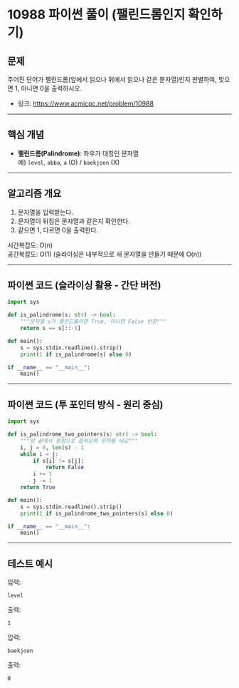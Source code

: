 # 10988 파이썬 풀이 (팰린드롬인지 확인하기)

## 문제
주어진 단어가 팰린드롬(앞에서 읽으나 뒤에서 읽으나 같은 문자열)인지 판별하여, 맞으면 1, 아니면 0을 출력하시오.

- 링크: <https://www.acmicpc.net/problem/10988>

---

## 핵심 개념
- **팰린드롬(Palindrome)**: 좌우가 대칭인 문자열  
  예) `level`, `abba`, `a` (O) / `baekjoon` (X)

---

## 알고리즘 개요
1. 문자열을 입력받는다.
2. 문자열이 뒤집은 문자열과 같은지 확인한다.
3. 같으면 1, 다르면 0을 출력한다.

시간복잡도: O(n)  
공간복잡도: O(1) (슬라이싱은 내부적으로 새 문자열을 만들기 때문에 O(n))

---

## 파이썬 코드 (슬라이싱 활용 - 간단 버전)

```python
import sys

def is_palindrome(s: str) -> bool:
    """문자열 s가 팰린드롬이면 True, 아니면 False 반환"""
    return s == s[::-1]

def main():
    s = sys.stdin.readline().strip()
    print(1 if is_palindrome(s) else 0)

if __name__ == "__main__":
    main()
```

---

## 파이썬 코드 (투 포인터 방식 - 원리 중심)

```python
import sys

def is_palindrome_two_pointers(s: str) -> bool:
    """양 끝에서 중앙으로 좁혀오며 문자를 비교"""
    i, j = 0, len(s) - 1
    while i < j:
        if s[i] != s[j]:
            return False
        i += 1
        j -= 1
    return True

def main():
    s = sys.stdin.readline().strip()
    print(1 if is_palindrome_two_pointers(s) else 0)

if __name__ == "__main__":
    main()
```

---

## 테스트 예시
입력:
```
level
```
출력:
```
1
```

입력:
```
baekjoon
```
출력:
```
0
```
